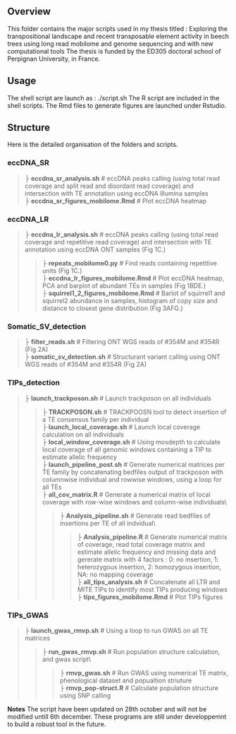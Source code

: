 ## Overview
This folder contains the major scripts used in my thesis titled : 
Exploring the transpositional landscape and recent transposable element activity in beech trees using long read mobilome and genome sequencing  and with new computational tools
The thesis is funded by the ED305 doctoral school of Perpignan University, in France.

## Usage
The shell script are launch as : ./script.sh
The R script are included in the shell scripts.
The Rmd files to generate figures are launched under Rstudio. 


## Structure
Here is the detailed organisation of the folders and scripts. 


### eccDNA_SR
> ├ **eccdna_sr_analysis.sh**     # eccDNA peaks calling (using total read coverage and split read and disordant read coverage) and intersection with TE annotation using eccDNA Illumina samples\
> ├ **eccdna_sr_figures_mobilome.Rmd**    # Plot eccDNA heatmap


### eccDNA_LR
> ├ **eccdna_lr_analysis.sh**     # eccDNA peaks calling (using total read coverage and repetitive read coverage) and intersection with TE annotation using eccDNA ONT samples (Fig 1C.)
> > ├ **repeats_mobilome0.py**    # Find reads containing repetitive units (Fig 1C.)\
> ├ **eccdna_lr_figures_mobilome.Rmd**    # Plot eccDNA heatmap, PCA and barplot of abundant TEs in samples (Fig 1BDE.)\
> ├ **squirrel1_2_figures_mobilome.Rmd**    # Barlot of squirrel1 and squirrel2 abundance in samples, histogram of copy size and distance to closest gene distribution (Fig 3AFG.)


### Somatic_SV_detection
> ├ **filter_reads.sh**     # Filtering ONT WGS reads of #354M and #354R (Fig 2A)\
> ├ **somatic_sv_detection.sh**   # Structurant variant calling using ONT WGS reads of #354M and #354R (Fig 2A)


### TIPs_detection
> ├ **launch_trackposon.sh**     # Launch trackposon on all individuals
> > ├ **TRACKPOSON.sh**    # TRACKPOOSN tool to detect insertion of a TE consensus family per individual\
> ├ **launch_local_coverage.sh**     # Launch local coverage calculation on all individuals\
> > ├ **local_window_coverage.sh**    # Using mosdepth to calculate local coverage of all genomic windows containing a TIP to estimate allelic frequency\
> ├ **launch_pipeline_post.sh**     # Generate numerical matrices per TE family by concatenating bedfiles output of trackposon with columnwise individual and rowwise windows, using a loop for all TEs\
> > ├ **all_cov_matrix.R**    # Generate a numerical matrix of local coverage with row-wise windows and column-wise individuals\
> > > ├ **Analysis_pipeline.sh**     # Generate read bedfiles of insertions per TE of all indvidual\
> > > > ├ **Analysis_pipeline.R**    # Generate numerical matrix of coverage, read total coverage matrix and estimate allelic frequency and missing data and gererate matrix with 4 factors : 0: no insertion, 1: heterozygous insertion, 2: homozygous insertion, NA: no mapping coverage\
> ├ **all_tips_analysis.sh**    # Concatenate all LTR and MITE TIPs to identify most TIPs producing windows\
> ├ **tips_figures_mobilome.Rmd** # Plot TIPs figures


### TIPs_GWAS
> ├ **launch_gwas_rmvp.sh**    # Using a loop to run GWAS on all TE matrices
> > ├ **run_gwas_rmvp.sh**    # Run population structure calculation, and gwas script\
> > > ├ **rmvp_gwas.sh**    # Run GWAS using numerical TE matrix, phenological dataset and popualtion striuture\
> > > ├ **rmvp_pop-struct.R**    # Calculate population structure using SNP calling

**Notes**
The script have been updated on 28th october and will not be modified untill 6th december. 
These programs are still under developpemnt to build a robust tool in the future.
